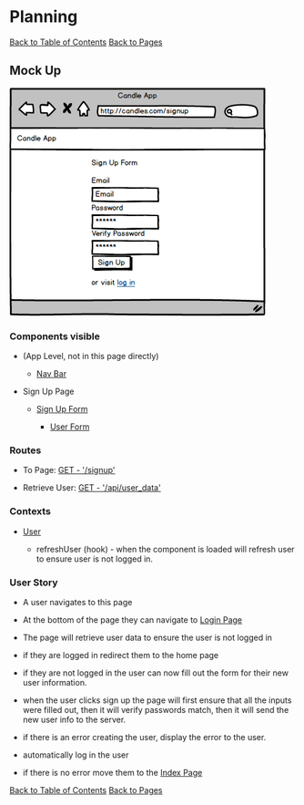 # Planning

[Back to Table of Contents](../../TABLE_OF_CONTENTS.md)
[Back to Pages](../README.md)

## Mock Up

![Sign Up Page](./Sign_Up.png  "Sign Up Mock Up")

### Components visible

* (App Level, not in this page directly)

    * [Nav Bar](../../Components/NavBar/README.md)

* Sign Up Page

    * [Sign Up Form](../../Components/SignUpForm/README.md)

        * [User Form](../../Components/UserForm/README.md)

### Routes

* To Page: [GET - '/signup'](../../Routes/html/ROUTES.md)

* Retrieve User: [GET - '/api/user_data'](../../Routes/API/User/ROUTES.md)

### Contexts

* [User](../../Stores/User/README.md)

    * refreshUser (hook) - when the component is loaded will refresh user to ensure user is not logged in.

### User Story

* A user navigates to this page

* At the bottom of the page they can navigate to [Login Page](../Login/README.md)

* The page will retrieve user data to ensure the user is not logged in

* if they are logged in redirect them to the home page

* if they are not logged in the user can now fill out the form for their new user information.

* when the user clicks sign up the page will first ensure that all the inputs were filled out, then it will verify passwords match, then it will send the new user info to the server.

* if there is an error creating the user, display the error to the user.

* automatically log in the user

* if there is no error move them to the [Index Page](../Index/README.md)

[Back to Table of Contents](../../TABLE_OF_CONTENTS.md)
[Back to Pages](../README.md)